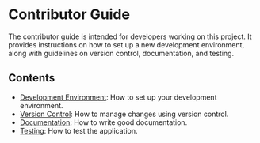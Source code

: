 # Contributor Guide

The contributor guide is intended for developers working on this project. It provides instructions on how to
set up a new development environment, along with guidelines on version control, documentation, and testing.

## Contents

- [Development Environment](./development-environment.md): How to set up your development environment.
- [Version Control](./version-control.md): How to manage changes using version control.
- [Documentation](./documentation.md): How to write good documentation.
- [Testing](./testing.md): How to test the application.
